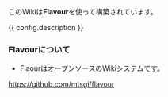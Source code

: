 このWikiは**Flavour**を使って構築されています。

{{ config.description }}

### Flavourについて

- FlaourはオープンソースのWikiシステムです。

https://github.com/mtsgi/flavour
